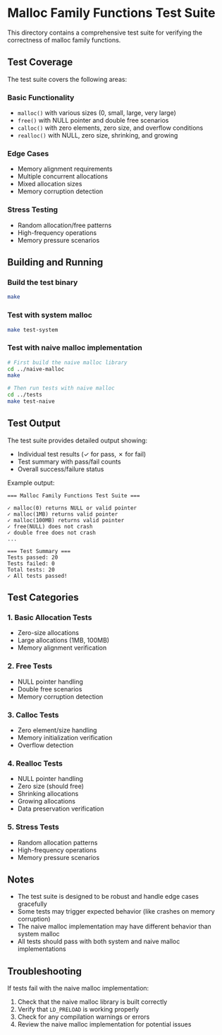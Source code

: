 # Malloc Family Functions Test Suite

This directory contains a comprehensive test suite for verifying the correctness of malloc family functions.

## Test Coverage

The test suite covers the following areas:

### Basic Functionality
- `malloc()` with various sizes (0, small, large, very large)
- `free()` with NULL pointer and double free scenarios
- `calloc()` with zero elements, zero size, and overflow conditions
- `realloc()` with NULL, zero size, shrinking, and growing

### Edge Cases
- Memory alignment requirements
- Multiple concurrent allocations
- Mixed allocation sizes
- Memory corruption detection

### Stress Testing
- Random allocation/free patterns
- High-frequency operations
- Memory pressure scenarios

## Building and Running

### Build the test binary
```bash
make
```

### Test with system malloc
```bash
make test-system
```

### Test with naive malloc implementation
```bash
# First build the naive malloc library
cd ../naive-malloc
make

# Then run tests with naive malloc
cd ../tests
make test-naive
```

## Test Output

The test suite provides detailed output showing:
- Individual test results (✓ for pass, ✗ for fail)
- Test summary with pass/fail counts
- Overall success/failure status

Example output:
```
=== Malloc Family Functions Test Suite ===

✓ malloc(0) returns NULL or valid pointer
✓ malloc(1MB) returns valid pointer
✓ malloc(100MB) returns valid pointer
✓ free(NULL) does not crash
✓ double free does not crash
...

=== Test Summary ===
Tests passed: 20
Tests failed: 0
Total tests: 20
✓ All tests passed!
```

## Test Categories

### 1. Basic Allocation Tests
- Zero-size allocations
- Large allocations (1MB, 100MB)
- Memory alignment verification

### 2. Free Tests
- NULL pointer handling
- Double free scenarios
- Memory corruption detection

### 3. Calloc Tests
- Zero element/size handling
- Memory initialization verification
- Overflow detection

### 4. Realloc Tests
- NULL pointer handling
- Zero size (should free)
- Shrinking allocations
- Growing allocations
- Data preservation verification

### 5. Stress Tests
- Random allocation patterns
- High-frequency operations
- Memory pressure scenarios

## Notes

- The test suite is designed to be robust and handle edge cases gracefully
- Some tests may trigger expected behavior (like crashes on memory corruption)
- The naive malloc implementation may have different behavior than system malloc
- All tests should pass with both system and naive malloc implementations

## Troubleshooting

If tests fail with the naive malloc implementation:
1. Check that the naive malloc library is built correctly
2. Verify that `LD_PRELOAD` is working properly
3. Check for any compilation warnings or errors
4. Review the naive malloc implementation for potential issues 